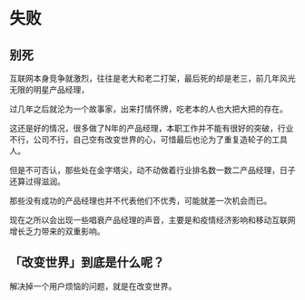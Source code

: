 # 失败

## 别死

互联网本身竞争就激烈，往往是老大和老二打架，最后死的却是老三，前几年风光无限的明星产品经理，

过几年之后就沦为一个故事家，出来打情怀牌，吃老本的人也大把大把的存在。

这还是好的情况，很多做了N年的产品经理，本职工作并不能有很好的突破，行业不行，公司不行，自己空有改变世界的心，可惜最后也沦为了重复造轮子的工具人。

但是不可否认，那些处在金字塔尖，动不动做着行业排名数一数二产品经理，日子还算过得滋润。

那些没有成功的产品经理也并不代表他们不优秀，可能就差一次机会而已。

现在之所以会出现一些唱衰产品经理的声音，主要是和疫情经济影响和移动互联网增长乏力带来的双重影响。

## 「改变世界」到底是什么呢？

解决掉一个用户烦恼的问题，就是在改变世界。

[1]: https://blog.csdn.net/chenxuetao/article/details/108480812
[2]: https://www.zhihu.com/pub/reader/119583028/chapter/1057335985074978816
